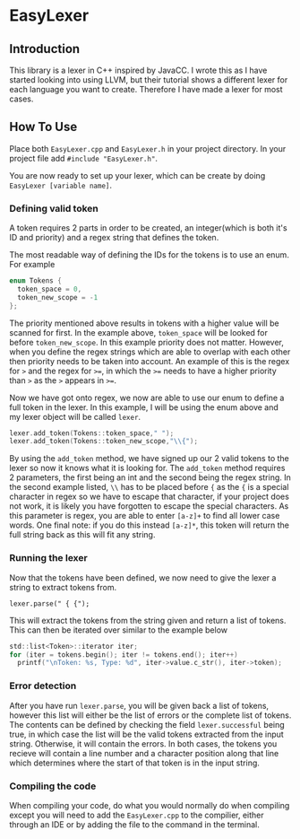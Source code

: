 # EasyLexer

## Introduction
This library is a lexer in C++ inspired by JavaCC. 
I wrote this as I have started looking into using LLVM, but their tutorial shows a different lexer for each language you want to create.
Therefore I have made a lexer for most cases.

## How To Use
Place both `EasyLexer.cpp` and `EasyLexer.h` in your project directory. In your project file add `#include "EasyLexer.h"`.

You are now ready to set up your lexer, which can be create by doing `EasyLexer [variable name]`.

### Defining valid token
A token requires 2 parts in order to be created, an integer(which is both it's ID and priority) and a regex string that defines the token.

The most readable way of defining the IDs for the tokens is to use an enum. For example

```c
enum Tokens {
  token_space = 0,
  token_new_scope = -1
};
```

The priority mentioned above results in tokens with a higher value will be scanned for first. In the example above, `token_space` will be looked for before `token_new_scope`. In this example priority does not matter. However, when you define the regex strings which are able to overlap with each other then priority needs to be taken into account. An example of this is the regex for `>` and the regex for `>=`, in which the `>=` needs to have a higher priority than `>` as the `>` appears in `>=`.

Now we have got onto regex, we now are able to use our enum to define a full token in the lexer. In this example, I will be using the enum above and my lexer object will be called `lexer`.

```c
lexer.add_token(Tokens::token_space," ");
lexer.add_token(Tokens::token_new_scope,"\\{");
```

By using the `add_token` method, we have signed up our 2 valid tokens to the lexer so now it knows what it is looking for. The `add_token` method requires 2 parameters, the first being an int and the second being the regex string. In the second example listed, `\\` has to be placed before `{` as the `{` is a special character in regex so we have to escape that character, if your project does not work, it is likely you have forgotten to escape the special characters. As this parameter is regex, you are able to enter `[a-z]+` to find all lower case words. One final note: if you do this instead `[a-z]*`, this token will return the full string back as this will fit any string.


### Running the lexer

Now that the tokens have been defined, we now need to give the lexer a string to extract tokens from. 

`lexer.parse(" { {");`

This will extract the tokens from the string given and return a list of tokens. This can then be iterated over similar to the example below

```c
std::list<Token>::iterator iter;
for (iter = tokens.begin(); iter != tokens.end(); iter++)
  printf("\nToken: %s, Type: %d", iter->value.c_str(), iter->token);
```

### Error detection

After you have run `lexer.parse`, you will be given back a list of tokens, however this list will either be the list of errors or the complete list of tokens. The contents can be defined by checking the field `lexer.successful` being true, in which case the list will be the valid tokens extracted from the input string. Otherwise, it will contain the errors. In both cases, the tokens you recieve will contain a line number and a character position along that line which determines where the start of that token is in the input string.

### Compiling the code
When compiling your code, do what you would normally do when compiling except you will need to add the `EasyLexer.cpp` to the compilier, either through an IDE or by adding the file to the command in the terminal.

